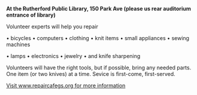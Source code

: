 **At the Rutherford Public Library, 150 Park Ave (please us rear auditorium entrance of library)**

Volunteer experts will help you repair

• bicycles • computers • clothing • knit items • small appliances • sewing machines

• lamps • electronics • jewelry •  and knife sharpening

Volunteers will have the right tools, but if possible, bring any needed parts. One item (or two knives) at a time. Sevice is first-come, first-served.

[Visit www.repaircafegs.org for more information](https://www.repaircafegs.org/)

